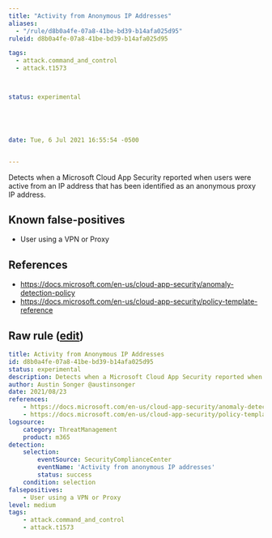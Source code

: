 ```yaml
---
title: "Activity from Anonymous IP Addresses"
aliases:
  - "/rule/d8b0a4fe-07a8-41be-bd39-b14afa025d95"
ruleid: d8b0a4fe-07a8-41be-bd39-b14afa025d95

tags:
  - attack.command_and_control
  - attack.t1573



status: experimental





date: Tue, 6 Jul 2021 16:55:54 -0500


---
```


Detects when a Microsoft Cloud App Security reported when users were active from an IP address that has been identified as an anonymous proxy IP address.

<!--more-->


## Known false-positives

* User using a VPN or Proxy



## References

* https://docs.microsoft.com/en-us/cloud-app-security/anomaly-detection-policy
* https://docs.microsoft.com/en-us/cloud-app-security/policy-template-reference


## Raw rule ([edit](https://github.com/SigmaHQ/sigma/edit/master/rules/cloud/m365/microsoft365_activity_from_anonymous_ip_addresses.yml))
```yaml
title: Activity from Anonymous IP Addresses
id: d8b0a4fe-07a8-41be-bd39-b14afa025d95
status: experimental
description: Detects when a Microsoft Cloud App Security reported when users were active from an IP address that has been identified as an anonymous proxy IP address.
author: Austin Songer @austinsonger
date: 2021/08/23
references:
    - https://docs.microsoft.com/en-us/cloud-app-security/anomaly-detection-policy
    - https://docs.microsoft.com/en-us/cloud-app-security/policy-template-reference
logsource:
    category: ThreatManagement
    product: m365
detection:
    selection:
        eventSource: SecurityComplianceCenter
        eventName: 'Activity from anonymous IP addresses'
        status: success
    condition: selection
falsepositives:
    - User using a VPN or Proxy
level: medium
tags:
    - attack.command_and_control
    - attack.t1573

```
